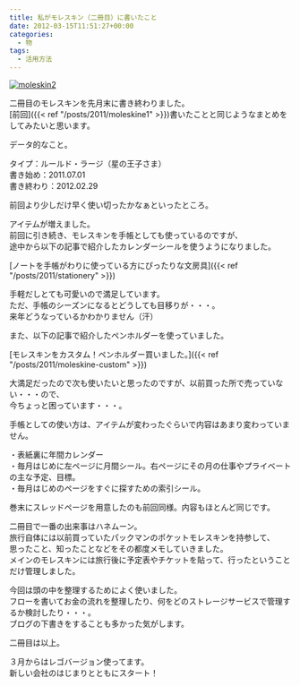 ```yaml
---
title: 私がモレスキン（二冊目）に書いたこと
date: 2012-03-15T11:51:27+00:00
categories:
  - 物
tags:
  - 活用方法
---
```

<a href="https://www.flickr.com/photos/41082249@N07/6838291974/" title="moleskin2" rel="lightbox" class="lightview"><img src="https://farm8.staticflickr.com/7054/6838291974_d036958f54.jpg" alt="moleskin2" /></a>

二冊目のモレスキンを先月末に書き終わりました。  
[前回]({{< ref "/posts/2011/moleskine1" >}})書いたことと同じようなまとめをしてみたいと思います。

<!--more-->

データ的なこと。

タイプ：ルールド・ラージ（星の王子さま）  
書き始め：2011.07.01  
書き終わり：2012.02.29

前回より少しだけ早く使い切ったかなぁといったところ。

アイテムが増えました。  
前回に引き続き、モレスキンを手帳としても使っているのですが、  
途中から以下の記事で紹介したカレンダーシールを使うようになりました。

[ノートを手帳がわりに使っている方にぴったりな文房具]({{< ref "/posts/2011/stationery" >}})

手軽だしとても可愛いので満足しています。  
ただ、手帳のシーズンになるとどうしても目移りが・・・。  
来年どうなっているかわかりません（汗）

また、以下の記事で紹介したペンホルダーを使っていました。

[モレスキンをカスタム！ペンホルダー買いました。]({{< ref "/posts/2011/moleskine-custom" >}})

大満足だったので次も使いたいと思ったのですが、以前買った所で売っていない・・・ので、  
今ちょっと困っています・・・。

手帳としての使い方は、アイテムが変わったぐらいで内容はあまり変わっていません。

・表紙裏に年間カレンダー  
・毎月はじめに左ページに月間シール。右ページにその月の仕事やプライベートの主な予定、目標。  
・毎月はじめのページをすぐに探すための索引シール。

巻末にスレッドページを用意したのも前回同様。内容もほとんど同じです。

二冊目で一番の出来事はハネムーン。  
旅行自体には以前買っていたパックマンのポケットモレスキンを持参して、  
思ったこと、知ったことなどをその都度メモしていきました。  
メインのモレスキンには旅行後に予定表やチケットを貼って、行ったということだけ管理しました。

今回は頭の中を整理するためによく使いました。  
フローを書いてお金の流れを整理したり、何をどのストレージサービスで管理するか検討したり・・・。  
ブログの下書きをすることも多かった気がします。

二冊目は以上。

３月からはレゴバージョン使ってます。  
新しい会社のはじまりとともにスタート！
